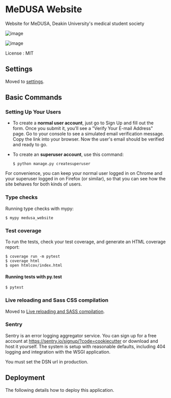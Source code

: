 MeDUSA Website
==============

Website for MeDUSA, Deakin University's medical student society

![image](https://img.shields.io/badge/built%20with-Cookiecutter%20Django-ff69b4.svg%0A%20%20:target:%20https://github.com/pydanny/cookiecutter-django/%0A%20%20:alt:%20Built%20with%20Cookiecutter%20Django)

![image](https://img.shields.io/badge/code%20style-black-000000.svg%0A%20%20:target:%20https://github.com/ambv/black%0A%20%20:alt:%20Black%20code%20style)

License
:   MIT

Settings
--------

Moved to
[settings](http://cookiecutter-django.readthedocs.io/en/latest/settings.html).

Basic Commands
--------------

### Setting Up Your Users

-   To create a **normal user account**, just go to Sign Up and fill out
    the form. Once you submit it, you'll see a "Verify Your E-mail
    Address" page. Go to your console to see a simulated email
    verification message. Copy the link into your browser. Now the
    user's email should be verified and ready to go.
-   To create an **superuser account**, use this command:

        $ python manage.py createsuperuser

For convenience, you can keep your normal user logged in on Chrome and
your superuser logged in on Firefox (or similar), so that you can see
how the site behaves for both kinds of users.

### Type checks

Running type checks with mypy:

    $ mypy medusa_website

### Test coverage

To run the tests, check your test coverage, and generate an HTML
coverage report:

    $ coverage run -m pytest
    $ coverage html
    $ open htmlcov/index.html

#### Running tests with py.test

    $ pytest

### Live reloading and Sass CSS compilation

Moved to [Live reloading and SASS
compilation](http://cookiecutter-django.readthedocs.io/en/latest/live-reloading-and-sass-compilation.html).

### Sentry

Sentry is an error logging aggregator service. You can sign up for a
free account at <https://sentry.io/signup/?code=cookiecutter> or
download and host it yourself. The system is setup with reasonable
defaults, including 404 logging and integration with the WSGI
application.

You must set the DSN url in production.

Deployment
----------

The following details how to deploy this application.
